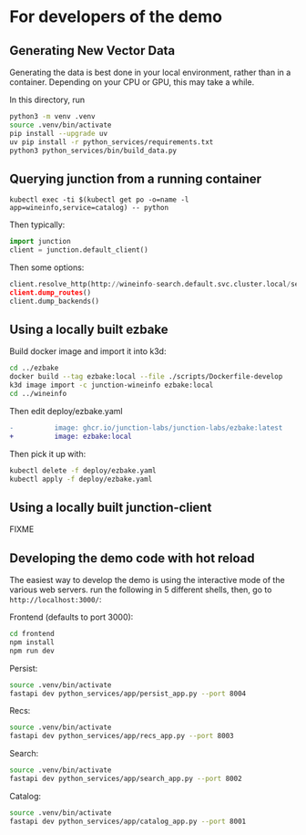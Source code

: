 # For developers of the demo

## Generating New Vector Data

Generating the data is best done in your local environment, rather than in a
container. Depending on your CPU or GPU, this may take a while.

In this directory, run

```bash
python3 -m venv .venv
source .venv/bin/activate
pip install --upgrade uv
uv pip install -r python_services/requirements.txt
python3 python_services/bin/build_data.py
```

## Querying junction from a running container

```
kubectl exec -ti $(kubectl get po -o=name -l app=wineinfo,service=catalog) -- python
```

Then typically:

```python
import junction
client = junction.default_client()
```

Then some options:

```python
client.resolve_http(http://wineinfo-search.default.svc.cluster.local/search/?foo=bar")
client.dump_routes()
client.dump_backends()
```

## Using a locally built ezbake

Build docker image and import it into k3d:

```bash
cd ../ezbake
docker build --tag ezbake:local --file ./scripts/Dockerfile-develop
k3d image import -c junction-wineinfo ezbake:local
cd ../wineinfo
```

Then edit deploy/ezbake.yaml

```diff
-          image: ghcr.io/junction-labs/junction-labs/ezbake:latest
+          image: ezbake:local
```

Then pick it up with:

```bash
kubectl delete -f deploy/ezbake.yaml
kubectl apply -f deploy/ezbake.yaml
```

## Using a locally built junction-client

FIXME

## Developing the demo code with hot reload

The easiest way to develop the demo is using the interactive mode of the various
web servers. run the following in 5 different shells, then, go to
`http://localhost:3000/`:

Frontend (defaults to port 3000):

```bash
cd frontend
npm install
npm run dev
```

Persist:

```bash
source .venv/bin/activate
fastapi dev python_services/app/persist_app.py --port 8004
```

Recs:

```bash
source .venv/bin/activate
fastapi dev python_services/app/recs_app.py --port 8003
```

Search:

```bash
source .venv/bin/activate
fastapi dev python_services/app/search_app.py --port 8002
```

Catalog:

```bash
source .venv/bin/activate
fastapi dev python_services/app/catalog_app.py --port 8001
```
